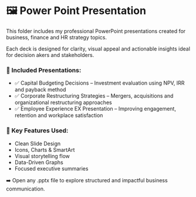 # 🖼️ Power Point Presentation

This folder includes my professional PowerPoint presentations created for business, finance and HR strategy topics.

Each deck is designed for clarity, visual appeal and actionable insights ideal for decision akers and stakeholders.

### 📂 Included Presentations:

- ✅ Capital Budgeting Decisions – Investment evaluation using NPV, IRR and payback method  
- ✅ Corporate Restructuring Strategies – Mergers, acquisitions and organizational restructuring approaches  
- ✅ Employee Experience EX Presentation – Improving engagement, retention and workplace satisfaction

### 🎯 Key Features Used:

- Clean Slide Design
- Icons, Charts & SmartArt
- Visual storytelling flow
- Data-Driven Graphs
- Focused executive summaries

➡️ Open any .pptx file to explore structured and impactful business communication.
